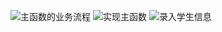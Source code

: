 ![主函数的业务流程](../../pictures/主函数的业务流程.png)
![实现主函数](../../pictures/实现主函数.png)
![录入学生信息](../../pictures/录入学生信息.png)